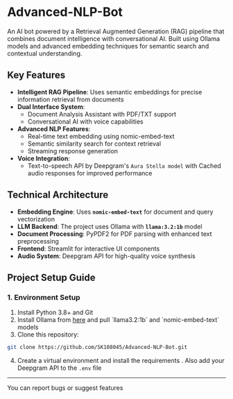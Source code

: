 # Advanced-NLP-Bot
An AI bot powered by a Retrieval Augmented Generation (RAG) pipeline that combines document intelligence with conversational AI. Built using Ollama models and advanced embedding techniques for semantic search and contextual understanding.
## Key Features

- **Intelligent RAG Pipeline**: Uses semantic embeddings for precise information retrieval from documents
- **Dual Interface System**: 
  - Document Analysis Assistant with PDF/TXT support
  - Conversational AI with voice capabilities
- **Advanced NLP Features**:
  - Real-time text embedding using nomic-embed-text
  - Semantic similarity search for context retrieval
  - Streaming response generation
- **Voice Integration**:
  - Text-to-speech API by Deepgram's `Aura Stella model` with Cached audio responses for improved performance

## Technical Architecture

- **Embedding Engine**: Uses **`nomic-embed-text`** for document and query vectorization
- **LLM Backend**: The project uses Ollama with **`llama:3.2:1b`** model
- **Document Processing**: PyPDF2 for PDF parsing with enhanced text preprocessing
- **Frontend**: Streamlit for interactive UI components
- **Audio System**: Deepgram API for high-quality voice synthesis
  
## Project Setup Guide

### 1. Environment Setup

1. Install Python 3.8+ and Git
2. Install Ollama from [here]([https://ollama.ai](https://ollama.com/download)) and pull `llama3.2:1b` and `nomic-embed-text` models
3. Clone this repository:
```bash
git clone https://github.com/SK108045/Advanced-NLP-Bot.git
```
4. Create a virtual environment and install the requirements . Also add your Deepgram API to the `.env` file
   
---
You can report bugs or suggest features
